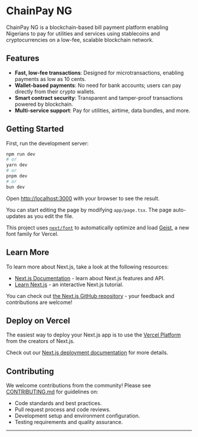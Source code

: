 # ChainPay NG

ChainPay NG is a blockchain-based bill payment platform enabling Nigerians to pay for utilities and services using stablecoins and cryptocurrencies on a low-fee, scalable blockchain network.

## Features

- **Fast, low-fee transactions**: Designed for microtransactions, enabling payments as low as 10 cents.
- **Wallet-based payments**: No need for bank accounts; users can pay directly from their crypto wallets.
- **Smart contract security**: Transparent and tamper-proof transactions powered by blockchain.
- **Multi-service support**: Pay for utilities, airtime, data bundles, and more.

## Getting Started

First, run the development server:

```bash
npm run dev
# or
yarn dev
# or
pnpm dev
# or
bun dev
```

Open [http://localhost:3000](http://localhost:3000) with your browser to see the result.

You can start editing the page by modifying `app/page.tsx`. The page auto-updates as you edit the file.

This project uses [`next/font`](https://nextjs.org/docs/app/building-your-application/optimizing/fonts) to automatically optimize and load [Geist](https://vercel.com/font), a new font family for Vercel.

## Learn More

To learn more about Next.js, take a look at the following resources:

- [Next.js Documentation](https://nextjs.org/docs) - learn about Next.js features and API.
- [Learn Next.js](https://nextjs.org/learn) - an interactive Next.js tutorial.

You can check out [the Next.js GitHub repository](https://github.com/vercel/next.js) - your feedback and contributions are welcome!

## Deploy on Vercel

The easiest way to deploy your Next.js app is to use the [Vercel Platform](https://vercel.com/new?utm_medium=default-template&filter=next.js&utm_source=create-next-app&utm_campaign=create-next-app-readme) from the creators of Next.js.

Check out our [Next.js deployment documentation](https://nextjs.org/docs/app/building-your-application/deploying) for more details.

## Contributing

We welcome contributions from the community! Please see [CONTRIBUTING.md](./CONTRIBUTING.md) for guidelines on:

- Code standards and best practices.
- Pull request process and code reviews.
- Development setup and environment configuration.
- Testing requirements and quality assurance.

---
